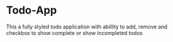 # Todo-App
This a fully styled todo application with abillity to add, remove and checkbox  to show complete or show incompleted todos
